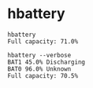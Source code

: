 # hbattery

```
hbattery
Full capacity: 71.0%
``` 

```
hbattery --verbose
BAT1 45.0% Discharging
BAT0 96.0% Unknown
Full capacity: 70.5%
```